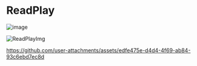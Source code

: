 # ReadPlay
![image](https://github.com/user-attachments/assets/13be489c-746d-40a3-9a27-511ca0a57b27)

![ReadPlayImg](https://github.com/user-attachments/assets/8171bb02-6804-417f-80f8-70d2ef4c6ca0)


https://github.com/user-attachments/assets/edfe475e-d4d4-4f69-ab84-93c6ebd7ec8d


